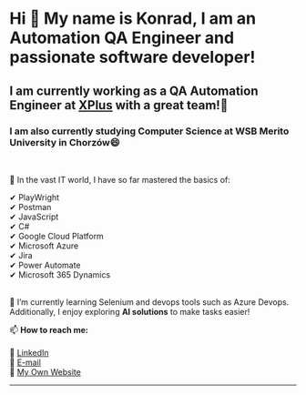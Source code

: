 ### <h1>Hi 👋 My name is Konrad, I am an Automation QA Engineer and passionate software developer!</h1>

<h2>I am currently working as a QA Automation Engineer at <a href="https://xplusglobal.com/">XPlus</a> with a great team!👯</h2>  
<h3>I am also currently studying Computer Science at WSB Merito University in Chorzów😄</h3><br>

📝 In the vast IT world, I have so far mastered the basics of:

✔ PlayWright <br>
✔ Postman <br>
✔ JavaScript <br>
✔ C# <br>
✔ Google Cloud Platform <br>
✔ Microsoft Azure <br>
✔ Jira <br>
✔ Power Automate <br>
✔ Microsoft 365 Dynamics <br>
<br>

🌱 I’m currently learning Selenium and devops tools such as Azure Devops. Additionally, I enjoy exploring <b>AI solutions</b> to make tasks easier!<br>

📫 **How to reach me:** <br>  
💬 <a target="_blank" href="https://www.linkedin.com/in/konrad-ku%C5%BAniak-96912323b/">LinkedIn</a>  
💬 <a target="_blank" href="mailto:konrad.kuzniak@interia.pl">E-mail</a>  
💬 <a target="_blank" href="https://codepluskonradkuzniak.com/">My Own Website</a>  

---

<!--  
**Kuzniakers/Kuzniakers** is a ✨ _special_ ✨ repository because its `README.md` (this file) appears on your GitHub profile.  

Here are some ideas to get you started:  

- 🔭 I’m currently working on ...  
- 🌱 I’m currently learning ...  
- 👯 I’m looking to collaborate on ...  
- 🤔 I’m looking for help with ...  
- 💬 Ask me about ...  
- 📫 How to reach me: ...  
- 😄 Pronouns: ...  
- ⚡ Fun fact: ...  
-->

